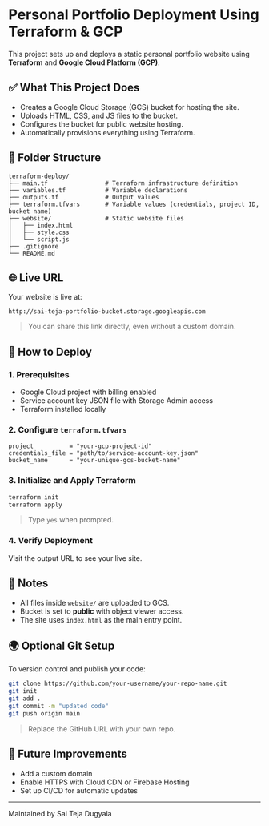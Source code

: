 # Personal Portfolio Deployment Using Terraform & GCP

This project sets up and deploys a static personal portfolio website using **Terraform** and **Google Cloud Platform (GCP)**.

## ✅ What This Project Does
- Creates a Google Cloud Storage (GCS) bucket for hosting the site.
- Uploads HTML, CSS, and JS files to the bucket.
- Configures the bucket for public website hosting.
- Automatically provisions everything using Terraform.

## 📁 Folder Structure
```
terraform-deploy/
├── main.tf                # Terraform infrastructure definition
├── variables.tf           # Variable declarations
├── outputs.tf             # Output values
├── terraform.tfvars       # Variable values (credentials, project ID, bucket name)
├── website/               # Static website files
│   ├── index.html
│   ├── style.css
│   └── script.js
├── .gitignore
└── README.md
```

## 🌐 Live URL
Your website is live at:
```
http://sai-teja-portfolio-bucket.storage.googleapis.com
```
> You can share this link directly, even without a custom domain.

## 🚀 How to Deploy
### 1. Prerequisites
- Google Cloud project with billing enabled
- Service account key JSON file with Storage Admin access
- Terraform installed locally

### 2. Configure `terraform.tfvars`
```hcl
project          = "your-gcp-project-id"
credentials_file = "path/to/service-account-key.json"
bucket_name      = "your-unique-gcs-bucket-name"
```

### 3. Initialize and Apply Terraform
```bash
terraform init
terraform apply
```
> Type `yes` when prompted.

### 4. Verify Deployment
Visit the output URL to see your live site.

## 🧠 Notes
- All files inside `website/` are uploaded to GCS.
- Bucket is set to **public** with object viewer access.
- The site uses `index.html` as the main entry point.

## 🌍 Optional Git Setup
To version control and publish your code:
```bash
git clone https://github.com/your-username/your-repo-name.git
git init
git add .
git commit -m "updated code"
git push origin main
```
> Replace the GitHub URL with your own repo.

## 🌱 Future Improvements
- Add a custom domain
- Enable HTTPS with Cloud CDN or Firebase Hosting
- Set up CI/CD for automatic updates

---
Maintained by Sai Teja Dugyala


